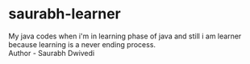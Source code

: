 # saurabh-learner
My java codes when i'm in learning phase of java and still i am learner because learning is a never ending process.
<br>
Author - Saurabh Dwivedi 
